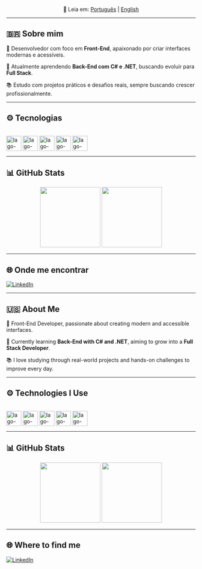 <!-- Idioma selector -->
<p align="center">📘 Leia em: <a href="#pt-br">Português</a> | <a href="#en">English</a></p>

---

## 🇧🇷 <a name="pt-br"></a>Sobre mim

🎯 Desenvolvedor com foco em **Front-End**, apaixonado por criar interfaces modernas e acessíveis.

🧠 Atualmente aprendendo **Back-End com C# e .NET**, buscando evoluir para **Full Stack**.

📚 Estudo com projetos práticos e desafios reais, sempre buscando crescer profissionalmente.

---

## ⚙️ Tecnologias

<div style="display: inline_block"><br/>
  <img align="center" alt="Iago-JavaScript" height="40" width="40" src="https://cdn.jsdelivr.net/gh/devicons/devicon/icons/javascript/javascript-original.svg" />
  <img align="center" alt="Iago-HTML" height="40" width="40" src="https://cdn.jsdelivr.net/gh/devicons/devicon/icons/html5/html5-original.svg" />
  <img align="center" alt="Iago-CSS" height="40" width="40" src="https://cdn.jsdelivr.net/gh/devicons/devicon/icons/css3/css3-original.svg" />
  <img align="center" alt="Iago-React" height="40" width="40" src="https://cdn.jsdelivr.net/gh/devicons/devicon/icons/react/react-original.svg" />
  <img align="center" alt="Iago-Csharp" height="40" width="40" src="https://cdn.jsdelivr.net/gh/devicons/devicon/icons/csharp/csharp-original.svg" />
</div>

---

## 📊 GitHub Stats

<div align="center">
  <img height="160em" src="https://github-readme-stats.vercel.app/api?username=IagoAvila&show_icons=true&theme=tokyonight&include_all_commits=true&count_private=true"/>
  <img height="160em" src="https://github-readme-stats.vercel.app/api/top-langs/?username=IagoAvila&layout=compact&langs_count=7&theme=tokyonight"/>
</div>

---

## 🌐 Onde me encontrar

[![LinkedIn](https://img.shields.io/badge/LinkedIn-Iago%20Ávila-0e76a8?style=for-the-badge&logo=linkedin&logoColor=white)](https://linkedin.com/in/iago-ávila-batista)

---

## 🇺🇸 <a name="en"></a>About Me

🎯 Front-End Developer, passionate about creating modern and accessible interfaces.

🧠 Currently learning **Back-End with C# and .NET**, aiming to grow into a **Full Stack Developer**.

📚 I love studying through real-world projects and hands-on challenges to improve every day.

---

## ⚙️ Technologies I Use

<div style="display: inline_block"><br/>
  <img align="center" alt="Iago-JavaScript" height="40" width="40" src="https://cdn.jsdelivr.net/gh/devicons/devicon/icons/javascript/javascript-original.svg" />
  <img align="center" alt="Iago-HTML" height="40" width="40" src="https://cdn.jsdelivr.net/gh/devicons/devicon/icons/html5/html5-original.svg" />
  <img align="center" alt="Iago-CSS" height="40" width="40" src="https://cdn.jsdelivr.net/gh/devicons/devicon/icons/css3/css3-original.svg" />
  <img align="center" alt="Iago-React" height="40" width="40" src="https://cdn.jsdelivr.net/gh/devicons/devicon/icons/react/react-original.svg" />
  <img align="center" alt="Iago-Csharp" height="40" width="40" src="https://cdn.jsdelivr.net/gh/devicons/devicon/icons/csharp/csharp-original.svg" />
</div>

---

## 📊 GitHub Stats

<div align="center">
  <img height="160em" src="https://github-readme-stats.vercel.app/api?username=IagoAvila&show_icons=true&theme=tokyonight&include_all_commits=true&count_private=true"/>
  <img height="160em" src="https://github-readme-stats.vercel.app/api/top-langs/?username=IagoAvila&layout=compact&langs_count=7&theme=tokyonight"/>
</div>

---

## 🌐 Where to find me

[![LinkedIn](https://img.shields.io/badge/LinkedIn-Iago%20Ávila-0e76a8?style=for-the-badge&logo=linkedin&logoColor=white)](https://linkedin.com/in/iago-ávila-batista)
